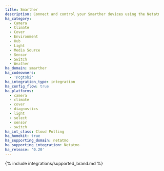 ```yaml
---
title: Smarther
description: Connect and control your Smarther devices using the Netatmo integration
ha_category:
  - Camera
  - Climate
  - Cover
  - Environment
  - Hub
  - Light
  - Media Source
  - Sensor
  - Switch
  - Weather
ha_domain: smarther
ha_codeowners:
  - '@cgtobi'
ha_integration_type: integration
ha_config_flow: true
ha_platforms:
  - camera
  - climate
  - cover
  - diagnostics
  - light
  - select
  - sensor
  - switch
ha_iot_class: Cloud Polling
ha_homekit: true
ha_supporting_domain: netatmo
ha_supporting_integration: Netatmo
ha_release: '0.20'
---
```


{% include integrations/supported_brand.md %}
